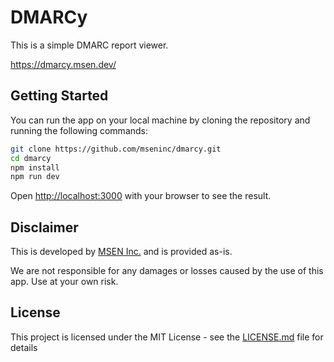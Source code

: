 # DMARCy

This is a simple DMARC report viewer.

https://dmarcy.msen.dev/

## Getting Started

You can run the app on your local machine by cloning the repository and running the following commands:

```bash
git clone https://github.com/mseninc/dmarcy.git
cd dmarcy
npm install
npm run dev
```

Open [http://localhost:3000](http://localhost:3000) with your browser to see the result.

## Disclaimer

This is developed by [MSEN Inc.](https://msen.com) and is provided as-is.

We are not responsible for any damages or losses caused by the use of this app. Use at your own risk.

## License

This project is licensed under the MIT License - see the [LICENSE.md](LICENSE.md) file for details
